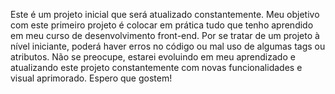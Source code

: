 Este é um projeto inicial que será atualizado constantemente. 
Meu objetivo com este primeiro projeto é colocar em prática tudo que tenho aprendido em meu curso de desenvolvimento front-end. 
Por se tratar de um projeto à nível iniciante, poderá haver erros no código ou mal uso de algumas tags ou atributos. 
Não se preocupe, estarei evoluindo em meu aprendizado e atualizando este projeto constantemente com novas funcionalidades e visual aprimorado. 
Espero que gostem!

